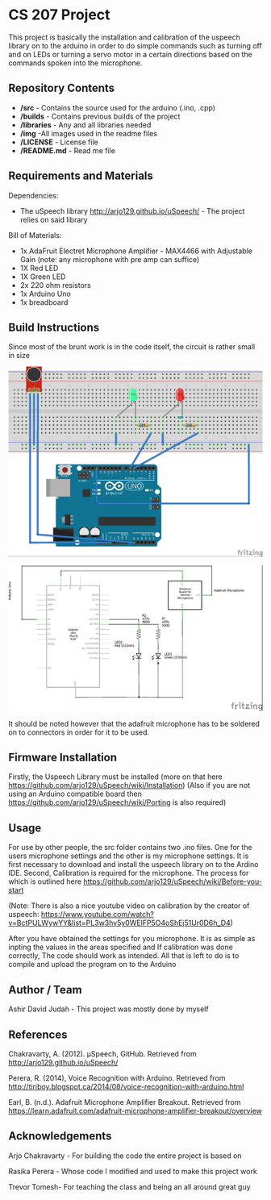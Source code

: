 # CS 207 Project #

This project is basically the installation and calibration of the uspeech library on to the arduino in order to do simple commands such as turning off and on LEDs or turning a servo motor in a certain directions based on the commands spoken into the microphone. 

## Repository Contents ##

* **/src** - Contains the source used for the arduino (.ino, .cpp)
* **/builds** - Contains previous builds of the project 
* **/libraries** - Any and all libraries needed
* **/img** -All images used in the readme files
* **/LICENSE** - License file
* **/README.md** - Read me file

## Requirements and Materials ##

Dependencies:
* The uSpeech library http://arjo129.github.io/uSpeech/ - The project relies on said library

Bill of Materials:

* 1x AdaFruit Electret Microphone Amplifier - MAX4466 with Adjustable Gain (note: any microphone with pre amp can suffice)
* 1X Red LED
* 1X Green LED
* 2x 220 ohm resistors
* 1x Arduino Uno
* 1x breadboard


## Build Instructions ##

Since most of the brunt work is in the code itself, the circuit is rather small in size

![alt text][pic1]

[pic1]: https://github.com/Ashirdavid/CS207/blob/master/img/Project_bb.jpg "Logo Title Text 2"

![alt text][pic2]

[pic2]: https://github.com/Ashirdavid/CS207/blob/master/img/Project_schem.jpg "Logo Title Text 2"

It should be noted however that the adafruit microphone has to be soldered on to connectors in order for it to be used.

## Firmware Installation ##

Firstly, the Uspeech Library must be installed (more on that here https://github.com/arjo129/uSpeech/wiki/Installation)
(Also if you are not using an Arduino compatible board then https://github.com/arjo129/uSpeech/wiki/Porting is also required)

## Usage ##

For use by other people, the src folder contains two .ino files. One for the users microphone settings and the other is my microphone settings. It is first necessary to download and install the uspeech library on to the Ardino IDE. Second, Calibration is required for the microphone. The process for which is outlined here https://github.com/arjo129/uSpeech/wiki/Before-you-start

(Note: There is also a nice youtube video on calibration by the creator of uspeech: https://www.youtube.com/watch?v=BctPULWywYY&list=PL3w3hv5y0WElFP5O4oShEj51Ur0D6h_D4)

After you have obtained the settings for you microphone. It is as simple as inpting the values in the areas specified and If calibration was done correctly, The code should work as intended. All that is left to do is to compile and upload the program on to the Arduino


## Author / Team ##

Ashir David Judah - This project was mostly done by myself

## References ##
Chakravarty, A. (2012). µSpeech, GitHub. Retrieved from <http://arjo129.github.io/uSpeech/>

Perera, R. (2014), Voice Recognition with Arduino. Retrieved from <http://tiriboy.blogspot.ca/2014/08/voice-recognition-with-arduino.html>

Earl, B. (n.d.). Adafruit Microphone Amplifier Breakout. Retrieved from https://learn.adafruit.com/adafruit-microphone-amplifier-breakout/overview

## Acknowledgements ##
Arjo Chakravarty - For building the code the entire project is based on

Rasika Perera  - Whose code I modified and used to make this project work

Trevor Tomesh- For teaching the class and being an all around great guy
